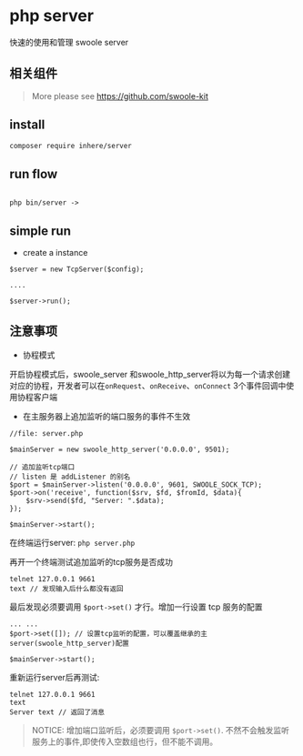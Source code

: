 # php server

快速的使用和管理 swoole server

## 相关组件

> More please see https://github.com/swoole-kit

## install

```bash
composer require inhere/server
```

## run flow

```text

php bin/server ->

```

## simple run

- create a instance

```
$server = new TcpServer($config);

....

$server->run();
```

## 注意事项

- 协程模式

开启协程模式后，swoole_server 和swoole_http_server将以为每一个请求创建对应的协程，开发者可以在`onRequest`、`onReceive`、`onConnect` 3个事件回调中使用协程客户端

- 在主服务器上追加监听的端口服务的事件不生效

```
//file: server.php

$mainServer = new swoole_http_server('0.0.0.0', 9501);

// 追加监听tcp端口
// listen 是 addListener 的别名
$port = $mainServer->listen('0.0.0.0', 9601, SWOOLE_SOCK_TCP);
$port->on('receive', function($srv, $fd, $fromId, $data){
    $srv->send($fd, "Server: ".$data);
});

$mainServer->start();
```

在终端运行server: `php server.php`

再开一个终端测试追加监听的tcp服务是否成功

```
telnet 127.0.0.1 9661
text // 发现输入后什么都没有返回
```

最后发现必须要调用 `$port->set()` 才行。增加一行设置 tcp 服务的配置

```
... ...
$port->set([]); // 设置tcp监听的配置，可以覆盖继承的主server(swoole_http_server)配置

$mainServer->start();
```

重新运行server后再测试:

```
telnet 127.0.0.1 9661
text
Server text // 返回了消息
```

> NOTICE: 增加端口监听后，必须要调用 `$port->set()`. 不然不会触发监听服务上的事件,即使传入空数组也行，但不能不调用。


